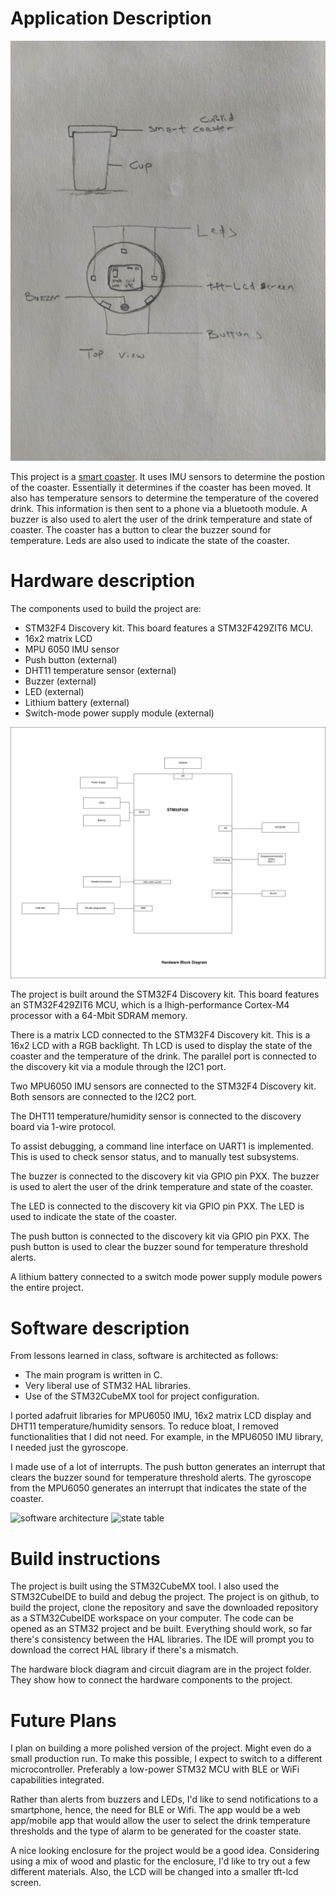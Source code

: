 # Application Description

![Smart Drink-lid](images/IMG_20220519_105516.jpg)

This project is a [smart coaster](link).
It uses IMU sensors to determine the postion of the coaster. Essentially it determines if the coaster has been moved. 
It also has temperature sensors to determine the temperature of the covered drink.
This information is then sent to a phone via a bluetooth module. A buzzer is also used to alert the user of the drink temperature and state of coaster. 
The coaster has a button to clear the buzzer sound for temperature. Leds are also used to indicate the state of the coaster.



# Hardware description

The components used to build the project are:
- STM32F4 Discovery kit. This board features a STM32F429ZIT6 MCU.
- 16x2 matrix LCD
- MPU 6050 IMU sensor
- Push button (external)
- DHT11 temperature sensor (external)
- Buzzer (external)
- LED (external)
- Lithium battery (external)
- Switch-mode power supply module (external)


![Hardware Block Diagram](images/hardware_block_diagram.png)

The project is built around the STM32F4 Discovery kit. This board features an STM32F429ZIT6 MCU,
which is a lhigh-performance Cortex-M4 processor with a 64-Mbit SDRAM memory. 

There is a matrix LCD connected to the STM32F4 Discovery kit. This is a 16x2 LCD with a RGB backlight.
Th LCD is used to display the state of the coaster and the temperature of the drink. The parallel port is connected to the discovery kit via 
a module through the I2C1 port.

Two MPU6050 IMU sensors are connected to the STM32F4 Discovery kit. Both sensors are connected to the I2C2 port.

The DHT11 temperature/humidity sensor is connected to the discovery board via 1-wire protocol. 

To assist debugging, a command line interface on UART1 is implemented. This is used to check sensor status, and to manually test subsystems.

The buzzer is connected to the discovery kit via GPIO pin PXX. The buzzer is used to alert the user of the drink temperature and state of the coaster.

The LED is connected to the discovery kit via GPIO pin PXX. The LED is used to indicate the state of the coaster.

The push button is connected to the discovery kit via GPIO pin PXX. The push button is used to clear the buzzer sound for temperature threshold alerts.


A lithium battery connected to a switch mode power supply module powers the entire project.




# Software description

From lessons learned in class, software is architected as follows:
- The main program is written in C.
- Very liberal use of STM32 HAL libraries.
- Use of the STM32CubeMX tool for project configuration.


I ported adafruit libraries for MPU6050 IMU, 16x2 matrix LCD display and DHT11 temperature/humidity sensors. To reduce bloat, I removed functionalities that I did not need.
For example, in the MPU6050 IMU library, I needed just the gyroscope. 

I made use of a lot of interrupts. The push button generates an interrupt that  clears the buzzer sound for temperature threshold alerts. The gyroscope from the MPU6050 generates an interrupt that indicates the state of the coaster.

![software architecture](img/software_architecture.png)
![state table](img/state_table.png)




# Build instructions
The project is built using the STM32CubeMX tool. I also used the STM32CubeIDE to build and debug the project.
The project is on github, to build the project, clone the repository and save the downloaded repository as a STM32CubeIDE workspace on your computer.
The code can be opened as an STM32 project and be built. Everything should work, so far there's consistency between the HAL libraries. The IDE will prompt you to download the correct HAL library if there's a mismatch.


The hardware block diagram and circuit diagram are in the project folder. They show how to connect the hardware components to the project.

# Future Plans
I plan on building a more polished version of the project. Might even do a small production run.
To make this possible, I expect to switch to a different microcontroller. Preferably a low-power STM32 MCU with BLE or WiFi capabilities integrated.

Rather than alerts from buzzers and LEDs, I'd like to send notifications to a smartphone, hence, the need for BLE or Wifi.
The app would be a web app/mobile app that would allow the user to select the drink temperature thresholds and the type of alarm to be generated for the coaster state.

A nice looking enclosure for the project would be a good idea. Considering using a mix of wood and plastic for the enclosure, I'd like to try out a few different materials.
Also, the LCD will be changed into a smaller tft-lcd screen.


